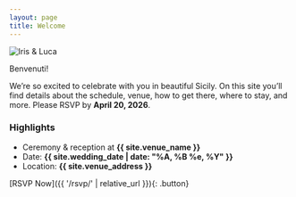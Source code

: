 ```yaml
---
layout: page
title: Welcome
---
```


<div class="welcome-grid">
  <div class="hero-image">
    <img src="{{ '/assets/img/couple.jpg' | relative_url }}" alt="Iris & Luca" />
  </div>

  <div class="card">
    <p class="badge">Benvenuti!</p>
    <p>We’re so excited to celebrate with you in beautiful Sicily. On this site you’ll find details about the schedule, venue, how to get there, where to stay, and more. Please RSVP by <strong>April 20, 2026</strong>.</p>
  </div>
</div>

### Highlights
- Ceremony & reception at **{{ site.venue_name }}**
- Date: **{{ site.wedding_date | date: "%A, %B %e, %Y" }}**
- Location: **{{ site.venue_address }}**

[RSVP Now]({{ '/rsvp/' | relative_url }}){: .button}
